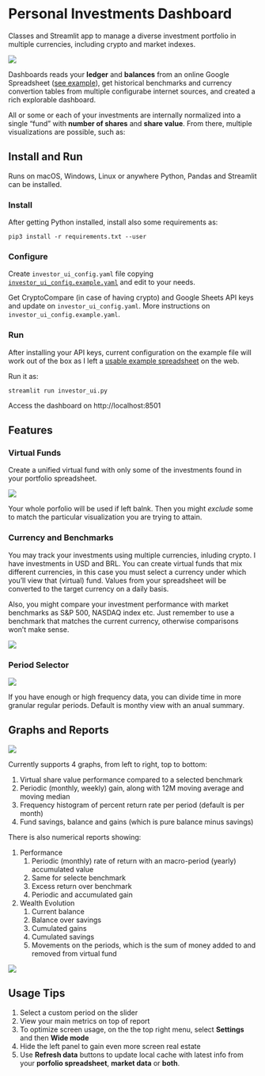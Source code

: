 # Personal Investments Dashboard

Classes and Streamlit app to manage a diverse investment portfolio in multiple
currencies, including crypto and market indexes.

![](pics/overview.png)

Dashboards reads your **ledger** and **balances** from an online Google
Spreadsheet ([see example](https://docs.google.com/spreadsheets/d/1AE0F_mzXTJJuuuQwPnSzBejRrmui01CfUUY1qyvnbkk)),
get historical benchmarks and currency convertion tables from multiple
configurabe internet sources, and created a rich explorable dashboard.

All or some or each of your investments are internally normalized into a single
“fund” with **number of shares** and **share value**. From there, multiple
visualizations are possible, such as:

## Install and Run
Runs on macOS, Windows, Linux or anywhere Python, Pandas and Streamlit can be
installed.

### Install
After getting Python installed, install also some requirements as:

```shell
pip3 install -r requirements.txt --user
```

### Configure
Create `investor_ui_config.yaml` file copying [`investor_ui_config.example.yaml`](blob/main/investor_ui_config.example.yaml)
and edit to your needs.

Get CryptoCompare (in case of having crypto) and Google Sheets API keys and
update on `investor_ui_config.yaml`. More instructions on
`investor_ui_config.example.yaml`. 

### Run
After installing your API keys, current configuration on the example file will
work out of the box as I left a [usable example spreadsheet](https://docs.google.com/spreadsheets/d/1AE0F_mzXTJJuuuQwPnSzBejRrmui01CfUUY1qyvnbkk)
on the web.

Run it as:

```shell
streamlit run investor_ui.py
```

Access the dashboard on http://localhost:8501

## Features

### Virtual Funds

Create a unified virtual fund with only some of the investments found in your
portfolio spreadsheet.

![](pics/virtual_fund_composer.png)

Your whole porfolio will be used if left balnk. Then you might *exclude*
some to match the particular visualization you are trying to attain.

### Currency and Benchmarks

You may track your investments using multiple currencies, inluding crypto. I
have investments in USD and BRL. You can create virtual funds that mix different
currencies, in this case you must select a currency under which you’ll view that
(virtual) fund. Values from your spreadsheet will be converted to the target
currency on a daily basis.

Also, you might compare your investment performance with market benchmarks as
S&P 500, NASDAQ index etc. Just remember to use a benchmark that matches the
current currency, otherwise comparisons won’t make sense.

![](pics/currencies_and_benchmarks.png)

### Period Selector

![](pics/period_selector.png)

If you have enough or high frequency data, you can divide time in more granular
regular periods. Default is monthy view with an anual summary.


## Graphs and Reports

![](pics/graphs.png)

Currently supports 4 graphs, from left to right, top to bottom:

1. Virtual share value performance compared to a selected benchmark
1. Periodic (monthly, weekly) gain, along with 12M moving average and moving median
1. Frequency histogram of percent return rate per period (default is per month)
1. Fund savings, balance and gains (which is pure balance minus savings)

There is also numerical reports showing:
1. Performance
    1. Periodic (monthly) rate of return with an macro-period (yearly) accumulated value
    1. Same for selecte benchmark
    1. Excess return over benchmark
    1. Periodic and accumulated gain
1. Wealth Evolution
    1. Current balance
    1. Balance over savings
    1. Cumulated gains
    1. Cumulated savings
    1. Movements on the periods, which is the sum of money added to and removed
        from virtual fund

![](pics/periodic_report.png)


## Usage Tips
1. Select a custom period on the slider
1. View your main metrics on top of report
1. To optimize screen usage, on the the top right menu, select **Settings** and then **Wide mode**
1. Hide the left panel to gain even more screen real estate
1. Use **Refresh data** buttons to update local cache with latest info from your
   **porfolio spreadsheet**, **market data** or **both**.


